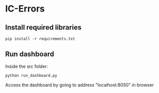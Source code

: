 # IC-Errors
## Install required libraries
`pip install -r requirements.txt`

## Run dashboard
Inside the src folder:

`python run_dashboard.py`

Access the dashboard by going to address "localhost:8050" in browser